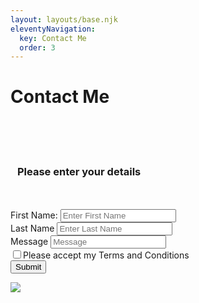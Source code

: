 ```yaml
---
layout: layouts/base.njk
eleventyNavigation:
  key: Contact Me
  order: 3
---
```

# Contact Me
<div class="container-fluid">
  <div class="row">
    <div class="col-sm-6">
      <div class="container form col-sm-12">
        <br />
        <div class="panel-group">
          <br />
          <div class="panel panel-default">
            <br />
            <div class="panel">
              <h3 style="padding-left: 11px;">Please enter your details</h3>
            </div>
            <br />
            <div class="panel-body">
              <br />
              <form class="was-validated" netlify="">
                <div class="form-group">
                  <label for="name" class="form-label">First Name:</label>
                  <input
                    required=""
                    type="text"
                    id="name"
                    class="form-control"
                    name="f-name"
                    placeholder="Enter First Name"
                  />
                </div>
                <div class="form-group">
                  <label for="name" class="form-label">Last Name</label>
                  <input
                    required=""
                    type="text"
                    id="name"
                    class="form-control"
                    name="l-name"
                    placeholder="Enter Last Name"
                  />
                </div>
                <div class="form-group">
                  <label for="textarea" class="form-label">Message</label>
                  <input
                    required=""
                    type="textarea"
                    id="name"
                    class="form-control"
                    name="name"
                    placeholder="Message"
                  />
                </div>
                <div class="checkbox">
                  <label class="form-label"
                    ><input
                      type="checkbox"
                      id="terms-flag"
                      name="terms-flag"
                    />Please accept my Terms and Conditions</label
                  >
                </div>
                <button type="submit" class="btn btn-default">Submit</button>
              </form>
            </div>
          </div>
        </div>
      </div>
    </div>
    <div class="col-sm-6">
      <img src="../img/portrait.svg" />
    </div>
  </div>
</div>
